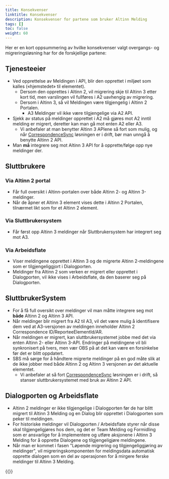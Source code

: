 ```yaml
---
title: Konsekvenser
linktitle: Konsekvenser
description: Konsekvenser for partene som bruker Altinn Melding
tags: []
toc: false
weight: 60
---
```

Her er en kort oppsummering av hvilke konsekvenser valgt overgangs- og migreringsløsning har for de forskjellige partene:

## Tjenesteeier

- Ved opprettelse av Meldingen i API, blir den opprettet i miljøet som kalles («hjemstedet» til elementet).
  - Dersom den opprettes i Altinn 2, vil migrering skje til Altinn 3 etter kort tid, men varslingen vil fullføres i A2 uavhengig av migrering.
  - Dersom i Altinn 3, så vil Meldingen være tilgjengelig i Altinn 2 Portalen.
    - A3 Meldinger vil ikke være tilgjengelige via A2 API.
- Sjekk av status på meldinger opprettet i A2 må gjøres mot A2 inntil melding er migrert, deretter kan man gå mot enten A2 eller A3.
  - Vi anbefaler at man benytter Altinn 3 APIene så fort som mulig, og når [CorrespondenceSync](/nb/correspondence/transition/data-migration/#synkronisering-av-statusendringer-mellom-altinn-2-og-3) løsningen er i drift, bør man unngå å benytte Altinn 2 API.
- Man **må** integrere seg mot Altinn 3 API for å opprette/følge opp nye meldinger der.

## Sluttbrukere

### Via Altinn 2 portal

- Får full oversikt i Altinn-portalen over både Altinn 2- og Altinn 3-meldinger.
- Når de åpner et Altinn 3 element vises dette i Altinn 2 Portalen, tilnærmet likt som for et Altinn 2 element.

### Via Sluttbrukersystem

- Får først opp Altinn 3 meldinger når Sluttbrukersystem har integrert seg mot A3.

### Via Arbeidsflate

- Viser meldingene opprettet i Altinn 3 og de migrerte Altinn 2-meldingene som er tilgjengeliggjort i Dialogporten.
- Meldinger fra Altinn 2 som verken er migrert eller opprettet i Dialogporten, vil ikke vises i Arbeidsflate, da den baserer seg på Dialogporten.  

## SluttbrukerSystem

- For å få full oversikt over meldinger vil man måtte integrere seg mot **både** Altinn 2 og Altinn 3 API.
- Når meldinger blir migrert fra A2 til A3, vil det være mulig å identifisere dem ved at A3-versjonen av meldingen inneholder Altinn 2 Correspondence ID/ReporteeElementId/AR.
- Når meldingen er migrert, kan sluttbrukersystemet jobbe med det via enten Altinn 2- eller Altinn 3-API. Endringer på meldingene vil bli synkronisert på tvers, men vær OBS på at det kan være en forsinkelse før det er blitt oppdatert.
- SBS må sørge for å håndtere migrerte meldinger på en god måte slik at de ikke jobber med både Altinn 2 og Altinn 3 versjonen av det aktuelle elementet.
  - Vi anbefaler at så fort [CorrespondenceSync](/nb/correspondence/transition/data-migration/#synkronisering-av-statusendringer-mellom-altinn-2-og-3) løsningen er i drift, så stanser sluttbrukersystemet med bruk av Altinn 2 API.

## Dialogporten og Arbeidsflate

- Altinn 2 meldinger er ikke tilgjengelige i Dialogporten før de har blitt migrert til Altinn 3 Melding og en Dialog blir opprettet i Dialogporten som peker til meldingen.
- For historiske meldinger vil Dialogporten / Arbeidsflate styrer når disse skal tilgjengeligjøres hos dem, og det er Team Melding og Formidling som er ansvarlige for å implementere og utføre aksjonene i Altinn 3 Melding for å opprette Dialogene og tilgjengeligjøre meldingene.
- Når man er kommet i fasen "Løpende migrering og tilgjengeliggjøring av meldinger", vil migreringskomponenten for meldingsdata automatisk opprette dialogen som en del av operasjonen for å mirgere ferske meldinger til Altinn 3 Melding.

{{<children />}}

